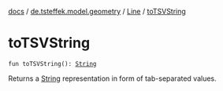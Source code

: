 [docs](../../index.md) / [de.tsteffek.model.geometry](../index.md) / [Line](index.md) / [toTSVString](./to-t-s-v-string.md)

# toTSVString

`fun toTSVString(): `[`String`](https://kotlinlang.org/api/latest/jvm/stdlib/kotlin/-string/index.html)

Returns a [String](https://kotlinlang.org/api/latest/jvm/stdlib/kotlin/-string/index.html) representation in form of tab-separated values.

